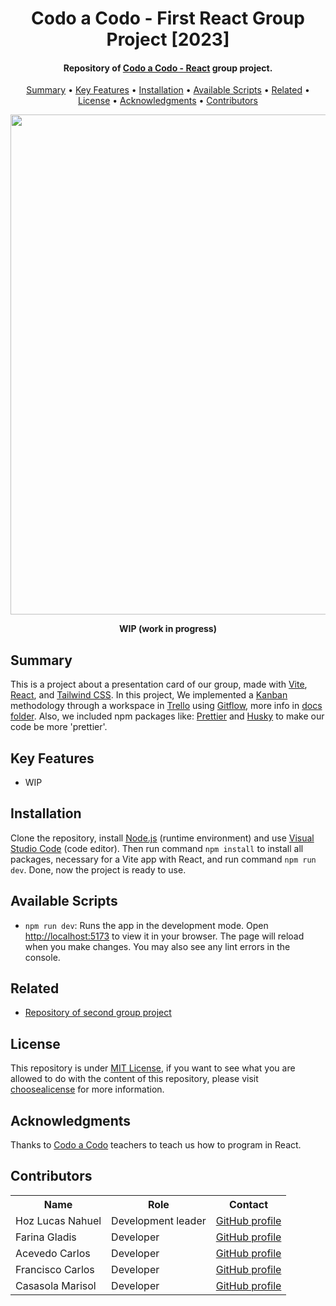<h1 align="center">
    Codo a Codo - First React Group Project [2023]
</h1>

<h4 align="center">
    Repository of <a href="https://inscripcionesagencia.bue.edu.ar/codoacodo/" target="_blank">Codo a Codo - React<a> group project.
</h4>

<p align="center">
    <a href="#----summary">Summary</a> •
    <a href="#----key-features">Key Features</a> •
    <a href="#----installation">Installation</a> •
    <a href="#----available-scripts">Available Scripts</a> •
    <a href="#----related">Related</a> •
    <a href="#----license">License</a> •
    <a href="#----acknowledgments">Acknowledgments</a> •
    <a href="#----contributors">Contributors</a>
</p>

<p align="center">
    <a href="XXX" target="_blank">
        <img src="https://user-images.githubusercontent.com/88015479/232180021-92cc1a3e-5aae-4cac-895e-b61e66f203fe.png" width="800">
    </a>
</p>

<p align="center">
    <strong>WIP (work in progress)</strong>
</p>

<h2>
    Summary
</h2>
<p>
    This is a project about a presentation card of our group, made with <a href="https://vitejs.dev/" target="_blank">Vite</a>, <a href="https://reactjs.org/" target="_blank">React</a>, and <a href="https://tailwindcss.com/" target="_blank">Tailwind CSS</a>. In this project, We implemented a <a href="https://www.atlassian.com/es/agile/kanban" target="_blank">Kanban</a> methodology through a workspace in <a href="https://trello.com" target="_blank">Trello</a> using <a href="https://www.atlassian.com/es/git/tutorials/comparing-workflows/gitflow-workflow" target="_blank">Gitflow</a>, more info in <a href="https://github.com/hozlucas28/Codo-Codo-React-Group-Project-01-2023/tree/Master/docs" target="_blank">docs folder</a>. Also, we included npm packages like: <a href="https://prettier.io/" target="_blank">Prettier</a> and <a href="https://github.com/typicode/husky" target="_blank">Husky</a> to make our code be more 'prettier'.
</p>

<h2>
    Key Features
</h2>
<p>
    <ul>
        <li>
            WIP
        </li>
    </ul>
</p>

<h2>
    Installation
</h2>
<p>
    Clone the repository, install <a href="https://nodejs.org/es/" target="_blank">Node.js</a> (runtime environment) and use <a href="https://code.visualstudio.com/" target="_blank">Visual Studio Code</a> (code editor). Then run command <code>npm install</code> to install all packages, necessary for a Vite app with React, and run command <code>npm run dev</code>. Done, now the project is ready to use.
</p>

<h2>
    Available Scripts
</h2>
<p>
    <ul>
        <li>
            <code>npm run dev</code>: Runs the app in the development mode. Open <a href="http://localhost:5173" target="_blank">http://localhost:5173</a> to view it in your browser. The page will reload when you make changes. You may also see any lint errors in the console.
        </li>
    </ul>
</p>

<h2>
    Related
</h2>
<p>
    <ul>
        <li>
            <a href="https://github.com/hozlucas28/Codo-Codo-React-Group-Project-02-2023" target="_blank">Repository of second group project</a>
        </li>
    </ul>
</p>

<h2>
    License
</h2>
<p>
    This repository is under <a href="./LICENSE" target="_blank">MIT License</a>, if you want to see what you are allowed to do with the content of this repository, please visit <a href="https://choosealicense.com/licenses/" target="_blank">choosealicense</a> for more information.
</p>

<h2>
    Acknowledgments
</h2>
<p>
    Thanks to <a href="https://inscripcionesagencia.bue.edu.ar/codoacodo/" target="_blank">Codo a Codo</a> teachers to teach us how to program in React.
</p>

<h2>
    Contributors
</h1>
<p>
    <table>
        <tr>
            <th>Name</th>
            <th>Role</th>
            <th>Contact</th>
        </tr>
        <tr>
            <td>Hoz Lucas Nahuel</td>
            <td>Development leader</td>
            <td>
                <a href="https://github.com/hozlucas28" target="_blank">GitHub profile</a>
            </td>
        </tr>
        <tr>
            <td>Farina Gladis</td>
            <td>Developer</td>
            <td>
                <a href="https://github.com/GladisFarina" target="_blank">GitHub profile</a>
            </td>
        </tr>
        <tr>
            <td>Acevedo Carlos</td>
            <td>Developer</td>
            <td>
                <a href="XXX" target="_blank">GitHub profile</a>
            </td>
        </tr>
        <tr>
            <td>Francisco Carlos</td>
            <td>Developer</td>
            <td>
                <a href="https://github.com/calitoozzy" target="_blank">GitHub profile</a>
            </td>
        </tr>
        <tr>
            <td>Casasola Marisol</td>
            <td>Developer</td>
            <td>
                <a href="https://github.com/Mmarisolcasasola97" target="_blank">GitHub profile</a>
            </td>
        </tr>
    </table>
</p>
